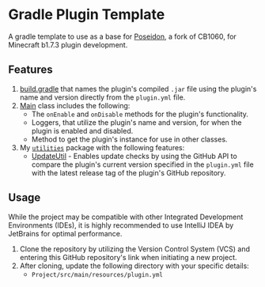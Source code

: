 # Gradle Plugin Template
A gradle template to use as a base for [Poseidon](https://github.com/RhysB/Project-Poseidon), a fork of CB1060, for Minecraft b1.7.3 plugin development.

## Features
1. [build.gradle](https://github.com/AleksandarHaralanov/GradlePluginTemplate/blob/master/build.gradle) that names the plugin's compiled `.jar` file using the plugin's name and version directly from the `plugin.yml` file.
2. [Main](https://github.com/AleksandarHaralanov/GradlePluginTemplate/blob/master/src/main/java/org/example/Main.java) class includes the following:
   - The `onEnable` and `onDisable` methods for the plugin's functionality.
   - Loggers, that utilize the plugin's name and version, for when the plugin is enabled and disabled.
   - Method to get the plugin's instance for use in other classes.
3. My [`utilities`](https://github.com/AleksandarHaralanov/GradlePluginTemplate/blob/master/src/main/java/org/example/utilities) package with the following features:
    - [UpdateUtil](https://github.com/AleksandarHaralanov/GradlePluginTemplate/blob/master/src/main/java/org/example/utilities/UpdateUtil.java) - Enables update checks by using the GitHub API to compare the plugin's current version specified in the `plugin.yml` file with the latest release tag of the plugin's GitHub repository.

## Usage
While the project may be compatible with other Integrated Development Environments (IDEs), it is highly recommended to use IntelliJ IDEA by JetBrains for optimal performance.
1. Clone the repository by utilizing the Version Control System (VCS) and entering this GitHub repository's link when initiating a new project.
2. After cloning, update the following directory with your specific details:
    - `Project/src/main/resources/plugin.yml`
